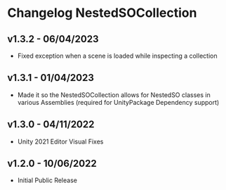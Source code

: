 # Changelog NestedSOCollection

## v1.3.2 - 06/04/2023
* Fixed exception when a scene is loaded while inspecting a collection

## v1.3.1 - 01/04/2023
* Made it so the NestedSOCollection allows for NestedSO classes in various Assemblies (required for UnityPackage Dependency support)

## v1.3.0 - 04/11/2022
* Unity 2021 Editor Visual Fixes

## v1.2.0 - 10/06/2022
* Initial Public Release
